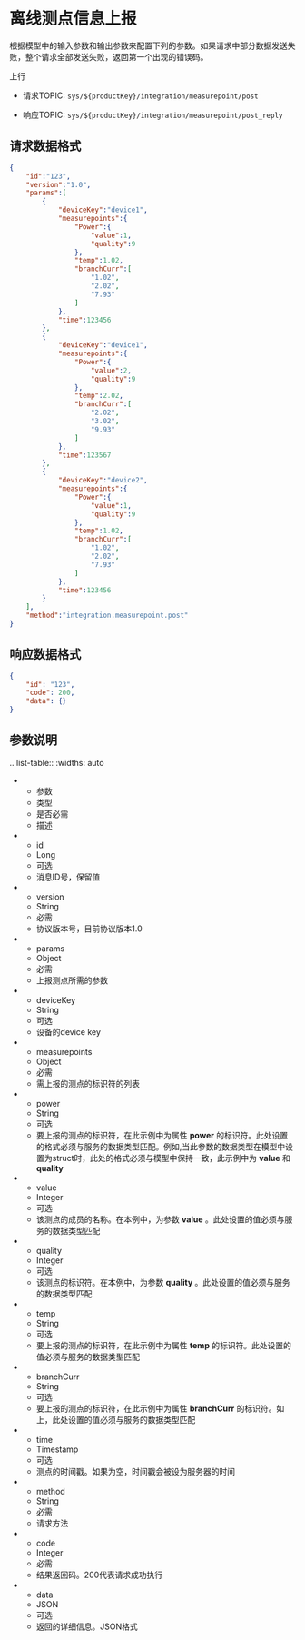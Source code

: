 # 离线测点信息上报

根据模型中的输入参数和输出参数来配置下列的参数。如果请求中部分数据发送失败，整个请求全部发送失败，返回第一个出现的错误码。

上行
- 请求TOPIC: `sys/${productKey}/integration/measurepoint/post`

- 响应TOPIC: `sys/${productKey}/integration/measurepoint/post_reply`

## 请求数据格式

```JSON
{
    "id":"123",
    "version":"1.0",
    "params":[
        {
            "deviceKey":"device1",
            "measurepoints":{
                "Power":{
                    "value":1,
                    "quality":9
                },
                "temp":1.02,
                "branchCurr":[
                    "1.02",
                    "2.02",
                    "7.93"
                ]
            },
            "time":123456
        },
        {
            "deviceKey":"device1",
            "measurepoints":{
                "Power":{
                    "value":2,
                    "quality":9
                },
                "temp":2.02,
                "branchCurr":[
                    "2.02",
                    "3.02",
                    "9.93"
                ]
            },
            "time":123567
        },
        {
            "deviceKey":"device2",
            "measurepoints":{
                "Power":{
                    "value":1,
                    "quality":9
                },
                "temp":1.02,
                "branchCurr":[
                    "1.02",
                    "2.02",
                    "7.93"
                ]
            },
            "time":123456
        }
    ],
    "method":"integration.measurepoint.post"
}
```

## 响应数据格式

```json
{
    "id": "123",
    "code": 200,
    "data": {}
}
```

## 参数说明

.. list-table::
   :widths: auto

   * - 参数
     - 类型
     - 是否必需
     - 描述
   * - id
     - Long
     - 可选
     - 消息ID号，保留值
   * - version
     - String
     - 必需
     - 协议版本号，目前协议版本1.0
   * - params
     - Object
     - 必需
     - 上报测点所需的参数
   * - deviceKey
     - String
     - 可选
     - 设备的device key
   * - measurepoints
     - Object
     - 必需
     - 需上报的测点的标识符的列表
   * - power
     - String
     - 可选
     - 要上报的测点的标识符，在此示例中为属性 **power** 的标识符。此处设置的格式必须与服务的数据类型匹配。例如,当此参数的数据类型在模型中设置为struct时，此处的格式必须与模型中保持一致，此示例中为 **value** 和 **quality**
   * - value
     - Integer
     - 可选
     - 该测点的成员的名称。在本例中，为参数 **value** 。此处设置的值必须与服务的数据类型匹配
   * - quality
     - Integer
     - 可选
     - 该测点的标识符。在本例中，为参数 **quality** 。此处设置的值必须与服务的数据类型匹配
   * - temp
     - String
     - 可选
     - 要上报的测点的标识符，在此示例中为属性 **temp** 的标识符。此处设置的值必须与服务的数据类型匹配
   * - branchCurr
     - String
     - 可选
     - 要上报的测点的标识符，在此示例中为属性 **branchCurr** 的标识符。如上，此处设置的值必须与服务的数据类型匹配
   * - time
     - Timestamp
     - 可选
     - 测点的时间戳。如果为空，时间戳会被设为服务器的时间
   * - method
     - String
     - 必需
     - 请求方法
   * - code
     - Integer
     - 必需
     - 结果返回码。200代表请求成功执行
   * - data
     - JSON
     - 可选
     - 返回的详细信息。JSON格式



<!--end-->
